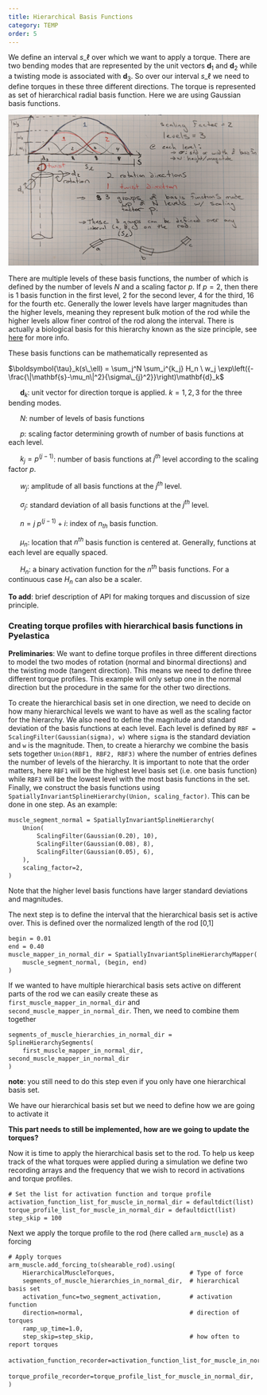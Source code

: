 ```yaml
---
title: Hierarchical Basis Functions
category: TEMP
order: 5
---
```


We define an interval $s\_\ell$ over which we want to apply a torque. There are two bending modes that are represented by the unit vectors $\mathbf{d}_1$ and $\mathbf{d}_2$ while a twisting mode is associated with $\mathbf{d}_3$. So over our interval $s\_\ell$ we need to define torques in these three different directions. The torque is represented as set of hierarchical radial basis function. Here we are using Gaussian basis functions. 

<img src="../../basis_fn.jpg" alt="image name" width="800"/>


There are multiple levels of these basis functions, the number of which is defined by the number of levels $N$ and a scaling factor $p$. If $p=2$, then there is 1 basis function in the first level, 2 for the second lever, 4 for the third, 16 for the fourth etc. Generally the lower levels have larger magnitudes than the higher levels, meaning they represent bulk motion of the rod while the higher levels allow finer control of the rod along the interval. There is actually a biological basis for this hierarchy known as the size principle, see [here](https://en.wikipedia.org/wiki/Henneman%27s_size_principle) for more info. 

These basis functions can be mathematically represented as

$\boldsymbol{\tau}_k(s\_\ell) = \sum_j^N \sum_i^{k_j} H_n \ w_j \exp\left({-\frac{\|\mathbf{s}-\mu_n\|^2}{\sigma\_{j}^2}}\right)\mathbf{d}_k$

&nbsp;&nbsp;&nbsp;&nbsp;&nbsp;&nbsp;$\mathbf{d}_k$: unit vector for direction torque is applied. $k=1,2,3$ for the three bending modes. 

&nbsp;&nbsp;&nbsp;&nbsp;&nbsp;&nbsp;$N$: number of levels of basis functions

&nbsp;&nbsp;&nbsp;&nbsp;&nbsp;&nbsp;$p$: scaling factor determining growth of number of basis functions at each level.

&nbsp;&nbsp;&nbsp;&nbsp;&nbsp;&nbsp;$k_j=p^{(j-1)}$: number of basis functions at $j^{th}$ level according to the scaling factor $p$.

&nbsp;&nbsp;&nbsp;&nbsp;&nbsp;&nbsp;$w_j$: amplitude of all basis functions at the $j^{th}$ level.

&nbsp;&nbsp;&nbsp;&nbsp;&nbsp;&nbsp;$\sigma_{j}$: standard deviation of all basis functions at the $j^{th}$ level.

&nbsp;&nbsp;&nbsp;&nbsp;&nbsp;&nbsp;$n = j \ p^{(j-1)} + i$: index of $n_{th}$ basis function. 

&nbsp;&nbsp;&nbsp;&nbsp;&nbsp;&nbsp;$\mu_n$: location that $n^{th}$ basis function is centered at. Generally, functions at each level are equally spaced. 

&nbsp;&nbsp;&nbsp;&nbsp;&nbsp;&nbsp;$H_n$: a binary activation function for the $n^{th}$ basis functions. For a continuous case $H_n$ can also be a scaler. 

**To add**: brief description of API for making torques and discussion of size principle. 

### Creating torque profiles with hierarchical basis functions in Pyelastica

**Preliminaries**: We want to define torque profiles in three different directions to model the two modes of rotation (normal and binormal directions) and the twisting mode (tangent direction). This means we need to define three different torque profiles. This example will only setup one in the normal direction but the procedure in the same for the other two directions. 

To create the hierarchical basis set in one direction, we need to decide on how many hierarchical levels we want to have as well as the scaling factor for the hierarchy. We also need to define the magnitude and standard deviation of the basis functions at each level. Each level is defined by `RBF = ScalingFilter(Gaussian(sigma), w)` where `sigma` is the standard deviation and `w` is the magnitude. Then, to create a hierarchy we combine the basis sets together `Union(RBF1, RBF2, RBF3)` where the number of entries defines the number of levels of the hierarchy. It is important to note that the order matters, here `RBF1` will be the highest level basis set (i.e. one basis function) while `RBF3` will be the lowest level with the most basis functions in the set. Finally, we construct the basis functions using `SpatiallyInvariantSplineHierarchy(Union, scaling_factor)`. This can be done in one step. As an example:

    muscle_segment_normal = SpatiallyInvariantSplineHierarchy(
        Union(
            ScalingFilter(Gaussian(0.20), 10),  
            ScalingFilter(Gaussian(0.08), 8),
            ScalingFilter(Gaussian(0.05), 6),
        ),
        scaling_factor=2,
    )

Note that the higher level basis functions have larger standard deviations and magnitudes. 

The next step is to define the interval that the hierarchical basis set is active over. This is defined over the normalized length of the rod \[0,1\]

    begin = 0.01
    end = 0.40
    muscle_mapper_in_normal_dir = SpatiallyInvariantSplineHierarchyMapper(
        muscle_segment_normal, (begin, end)
    )

If we wanted to have multiple hierarchical basis sets active on different parts of the rod we can easily create these as `first_muscle_mapper_in_normal_dir` and `second_muscle_mapper_in_normal_dir`. Then, we need to combine them together

    segments_of_muscle_hierarchies_in_normal_dir = SplineHierarchySegments(
        first_muscle_mapper_in_normal_dir, second_muscle_mapper_in_normal_dir
    )

**note**: you still need to do this step even if you only have one hierarchical basis set.  

We have our hierarchical basis set but we need to define how we are going to activate it

**This part needs to still be implemented, how are we going to update the torques?**


Now it is time to apply the hierarchical basis set to the rod. To help us keep track of the what torques were applied during a simulation we define two recording arrays and the frequency that we wish to record in activations and torque profiles.

    # Set the list for activation function and torque profile
    activation_function_list_for_muscle_in_normal_dir = defaultdict(list)
    torque_profile_list_for_muscle_in_normal_dir = defaultdict(list)
    step_skip = 100

Next we apply the torque profile to the rod (here called `arm_muscle`) as a forcing

    # Apply torques
    arm_muscle.add_forcing_to(shearable_rod).using(
        HierarchicalMuscleTorques,                     # Type of force 
        segments_of_muscle_hierarchies_in_normal_dir,  # hierarchical basis set
        activation_func=two_segment_activation,        # activation function
        direction=normal,                              # direction of torques
        ramp_up_time=1.0,
        step_skip=step_skip,                           # how often to report torques
        activation_function_recorder=activation_function_list_for_muscle_in_normal_dir,
        torque_profile_recorder=torque_profile_list_for_muscle_in_normal_dir,
    )